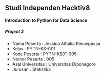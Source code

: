 ## Studi Independen Hacktiv8
#### Introduction to Python for Data Science

##### Project 3
- Nama Peserta : Jessica Athalia Rieuwpassa
- Kelas : PYTN-KS-001
- Kode Peserta : PYTN-KS01-005
- Nomor Peserta : 005
- Asal Universitas : Universitas Diponegoro
- Jurusan : Statistika
